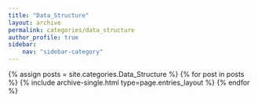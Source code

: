 ```yaml
---
title: "Data_Structure"
layout: archive
permalink: categories/data_structure
author_profile: true
sidebar:
    nav: "sidebar-category"
---
```



{% assign posts = site.categories.Data_Structure %}
{% for post in posts %} {% include archive-single.html type=page.entries_layout %} {% endfor %}
